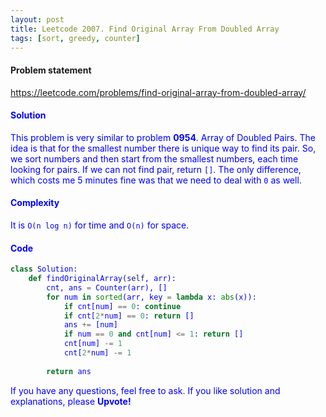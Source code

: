 ```yaml
---
layout: post
title: Leetcode 2007. Find Original Array From Doubled Array
tags: [sort, greedy, counter]
---
```


#### Problem statement

<a href="https://leetcode.com/problems/find-original-array-from-doubled-array/"> <font color = blue>https://leetcode.com/problems/find-original-array-from-doubled-array/

#### Solution
This problem is very similar to problem **0954**. Array of Doubled Pairs. The idea is that for the smallest number there is unique way to find its pair. So, we sort numbers and then start from the smallest numbers, each time looking for pairs. If we can not find pair, return `[]`. The only difference, which costs me 5 minutes fine was that we need to deal with `0` as well.

#### Complexity
It is `O(n log n)` for time and `O(n)` for space.

#### Code
```python
class Solution:
    def findOriginalArray(self, arr):
        cnt, ans = Counter(arr), []
        for num in sorted(arr, key = lambda x: abs(x)):
            if cnt[num] == 0: continue
            if cnt[2*num] == 0: return []
            ans += [num]
            if num == 0 and cnt[num] <= 1: return []
            cnt[num] -= 1
            cnt[2*num] -= 1
        
        return ans
```

If you have any questions, feel free to ask. If you like solution and explanations, please **Upvote!**